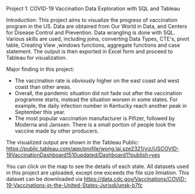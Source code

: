 Project 1: COVID-19 Vaccination Data Exploration with SQL and Tableau

Introduction:
This project aims to visualize the progress of vaccination program in the US. Data are obtained from Our World in Data, and Centers for Disease Control and Prevention. Data wrangling is done with SQL. Various skills are used, including joins, converting Data Types, CTE's, pivot table, Creating View ,windows functions, aggregate functions and case statement. The output is then exported in Excel form and proceed to Tableau for visualization.

Major finding in this project:
- The vaccination rate is obviously higher on the east coast and west coast than other areas.
- Overall, the pandemic situation did not fade out after the vaccination programme starts, instead the situation worsen in some states. For example, the daily infection number in Kentucky reach another peak in September this year. 
- The most popular vaccination manufacturer is Pifizer, followed by Moderna and Janssen. There is a small portion of people took the vaccine made by other producers. 


The visualized output are shown in the Tableau Public: https://public.tableau.com/app/profile/wong.lai.sze2321/viz/USCOVID-19VaccinationDashboard1510updated/Dashboard1?publish=yes

You can click on the map to see the details of each state. 
All datasets used in this project are uploaded, except one exceeds the file size limiation. This dataset can be downloaded via https://data.cdc.gov/Vaccinations/COVID-19-Vaccinations-in-the-United-States-Jurisdi/unsk-b7fc
